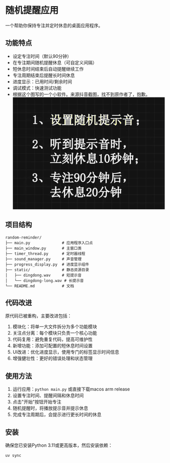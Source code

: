 # 随机提醒应用

一个帮助你保持专注并定时休息的桌面应用程序。

## 功能特点


- 设定专注时间（默认90分钟）
- 在专注期间随机提醒休息（可自定义间隔）
- 短休息时间结束后自动提醒继续工作
- 专注周期结束后提醒长时间休息
- 进度显示：已用时间/剩余时间
- 调试模式：快速测试功能
- 根据这个图写的一个小软件。来源抖音截图，找不到原作者了，抱歉。
![专注提示法](./static/image.png)

## 项目结构

```
random-reminder/
├── main.py              # 应用程序入口点
├── main_window.py       # 主窗口类
├── timer_thread.py      # 定时器线程
├── sound_manager.py     # 声音管理
├── progress_display.py  # 进度显示组件
├── static/              # 静态资源目录
│   ├── dingdong.wav     # 短提示音
│   └── dingdong-long.wav # 长提示音
└── README.md            # 文档
```

## 代码改进

原代码已被重构，主要改进包括：

1. 模块化：将单一大文件拆分为多个功能模块
2. 关注点分离：每个模块只负责一个核心功能
3. 代码复用：避免重复代码，提高可维护性
4. 新增功能：添加可配置的短休息时间设置
5. UI改进：优化进度显示，使用专门的标签显示时间信息
6. 增强健壮性：更好的错误处理和状态管理

## 使用方法

1. 运行应用：`python main.py` 或直接下载macos arm release
2. 设置专注时间、提醒间隔和休息时间
3. 点击"开始"按钮开始专注
4. 随机提醒时，将播放提示音并提示休息
5. 完成专注周期后，会提示进行更长时间的休息

## 安装

确保您已安装Python 3.11或更高版本，然后安装依赖：

```bash
uv sync